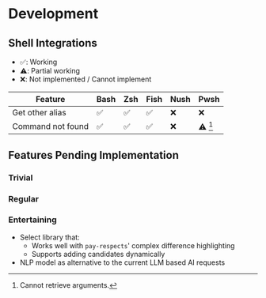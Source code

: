# Development

## Shell Integrations

- ✅: Working
- ⚠️: Partial working
- ❌: Not implemented / Cannot implement

| Feature           | Bash | Zsh | Fish | Nush | Pwsh   |
|-------------------|------|-----|------|------|--------|
| Get other alias   | ✅   | ✅  | ✅   | ❌   | ❌     |
| Command not found | ✅   | ✅  | ✅   | ❌   | ⚠️ [^1] |

[^1]: Cannot retrieve arguments.

## Features Pending Implementation

### Trivial

### Regular

### Entertaining

- Select library that:
	- Works well with `pay-respects`' complex difference highlighting
	- Supports adding candidates dynamically
- NLP model as alternative to the current LLM based AI requests

